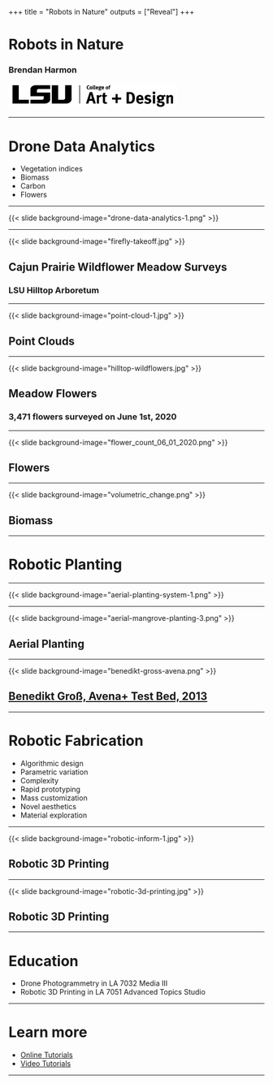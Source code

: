 +++
title = "Robots in Nature"
outputs = ["Reveal"]
+++

# Robots in Nature
### Brendan Harmon
<img height="50px" src="lsu-coad-logo.png">

---

# Drone Data Analytics
* Vegetation indices
* Biomass
* Carbon
* Flowers

---

{{< slide background-image="drone-data-analytics-1.png" >}}

---

{{< slide background-image="firefly-takeoff.jpg" >}}
## Cajun Prairie Wildflower Meadow Surveys
### LSU Hilltop Arboretum

---

{{< slide background-image="point-cloud-1.jpg" >}}
## Point Clouds

---

{{< slide background-image="hilltop-wildflowers.jpg" >}}
## Meadow Flowers
### 3,471 flowers surveyed on June 1st, 2020

---

{{< slide background-image="flower_count_06_01_2020.png" >}}
## Flowers

---

{{< slide background-image="volumetric_change.png" >}}
## Biomass

---

# Robotic Planting

---

{{< slide background-image="aerial-planting-system-1.png" >}}

---

{{< slide background-image="aerial-mangrove-planting-3.png" >}}
## Aerial Planting

---

{{< slide background-image="benedikt-gross-avena.png" >}}
## [Benedikt Groß, Avena+ Test Bed, 2013](http://benedikt-gross.de/log/2013/06/avena-test-bed_agricultural-printing-and-altered-landscapes/)

---

# Robotic Fabrication

* Algorithmic design
* Parametric variation
* Complexity
* Rapid prototyping
* Mass customization
* Novel aesthetics
* Material exploration

---

{{< slide background-image="robotic-inform-1.jpg" >}}
## Robotic 3D Printing

---

{{< slide background-image="robotic-3d-printing.jpg" >}}
## Robotic 3D Printing

---

# Education
* Drone Photogrammetry in LA 7032 Media III
* Robotic 3D Printing in LA 7051 Advanced Topics Studio

---

# Learn more
* [Online Tutorials](http://baharmon.github.io/courses)
* [Video Tutorials](https://www.youtube.com/channel/UCmGEF6Bf1SO92oLQoGCPDTw)

---
